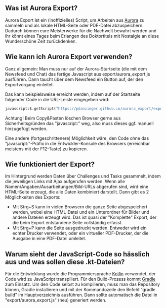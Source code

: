 ## Was ist Aurora Export?
Aurora Export ist ein (inoffizielles) Script, um Arbeiten aus [Aurora](https://aurora.iguw.tuwien.ac.at/) zu sammeln und als lokale HTML-Seite oder PDF-Datei abzuspeichern. Dadurch können eure Meisterwerke für die Nachwelt bewahrt werden und ihr könnt eines Tages beim Erlangen des Doktortitels mit Nostalgie an diese Wunderschöne Zeit zurückdenken.

## Wie kann ich Aurora Export verwenden?
Ganz allgemein: Man muss nur auf der Aurora-Startseite (die mit dem Newsfeed und Chat) das fertige Javascript aus export/aurora_export.js ausführen. Dann taucht über dem Newsfeed ein Button auf, der den Exportvorgang einleitet.

Das kann beispielsweise erreicht werden, indem auf der Startseite folgender Code in die URL-Leiste eingegeben wird:
```python
javascript:$.getScript("https://pdanzinger.github.io/aurora_export/export/aurora_export.js");
```
Achtung! Beim Copy&Pasten löschen Browser gerne aus Sicherheitsgründen das "javascript:" weg, also muss dieses ggf. manuell hinzugefügt werden.

Eine andere (fortgeschrittenere) Möglichkeit wäre, den Code ohne das "javascript:"-Präfix in die Entwickler-Konsole des Browsers (erreichbar meistens mit der F12-Taste) zu kopieren.

## Wie funktioniert der Export?
Im Hintergrund werden Daten über Challenges und Tasks gesammelt, indem die jeweiligen Links mit Ajax aufgerufen werden. Wenn alle Namen/Angaben/Ausarbeitungen/Bild-URLs abgerufen sind, wird eine HTML-Seite erzeugt, die alle Daten kombiniert darstellt.
Dann gibt es 2 Möglichkeiten des Exports:
- Mit Strg+S kann in vielen Browsern die ganze Seite abgespeichert werden, wobei eine HTML-Datei und ein Unterordner für Bilder und andere Dateien erzeugt wird. Das ist quasi der "Komplette" Export, der die beim Export entstandene Seite vollständig erfasst.
- Mit Strg+P kann die Seite ausgedruckt werden. Entweder wird ein echter Drucker verwendet, oder ein virtueller PDF-Drucker, der die Ausgabe in eine PDF-Datei umleitet.

## Warum sieht der JavaScript-Code so hässlich aus und was sollen diese .kt-Dateien?
Für die Entwicklung wurde die Programmiersprache [Kotlin](https://kotlinlang.org/) verwendet, der Code wird zu JavaScript transpiliert. Für den Build-Prozess kommt [Gradle](https://gradle.org/) zum Einsatz. Um den Code selbst zu kompilieren, muss man das Repository klonen, Gradle installieren und mit der Kommandozeile den Befehl "gradle build" im Hauptverzeichnis ausführen. Dann sollte automatisch die Datei in "export/aurora_export.js" (neu) generiert werden.
